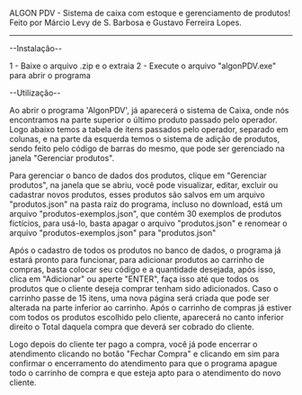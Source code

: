 ALGON PDV - Sistema de caixa com estoque e gerenciamento de produtos!
Feito por Márcio Levy de S. Barbosa e Gustavo Ferreira Lopes.
__________________________________________________________________

--Instalação--

1 - Baixe o arquivo .zip e o extraia
2 - Execute o arquivo "algonPDV.exe" para abrir o programa

--Utilização--

Ao abrir o programa 'AlgonPDV', já aparecerá o sistema de Caixa, onde nós encontramos na parte superior o último produto passado pelo operador. Logo abaixo temos a tabela
de itens passados pelo operador, separado em colunas, e na parte da esquerda temos o sistema de adição de produtos, sendo feito pelo código de barras do mesmo, que pode ser
gerenciado na janela "Gerenciar produtos".

Para gerenciar o banco de dados dos produtos, clique em "Gerenciar produtos", na janela que se abriu, você pode visualizar, editar, excluir ou cadastrar novos produtos,
esses produtos são salvos em um arquivo "produtos.json" na pasta raiz do programa, incluso no download, está um arquivo "produtos-exemplos.json", que contém 30 exemplos
de produtos fictícios, para usá-lo, basta apagar o arquivo "produtos.json" e renomear o arquivo "produtos-exemplos.json" para "produtos.json"

Após o cadastro de todos os produtos no banco de dados, o programa já estará pronto para funcionar, para adicionar produtos ao carrinho de compras, basta colocar seu código
e a quantidade desejada, após isso, clica em "Adicionar" ou aperte "ENTER", faça isso até que todos os produtos que o cliente deseja comprar tenham sido adicionados. Caso o
carrinho passe de 15 itens, uma nova página será criada que pode ser alterada na parte inferior ao carrinho. Após o carrinho de compras já estiver com todos os produtos escolhido 
pelo cliente, aparecerá no canto inferior direito o Total daquela compra que deverá ser cobrado do cliente.

Logo depois do cliente ter pago a compra, você já pode encerrar o atendimento clicando no botão "Fechar Compra" e clicando em sim para confirmar o encerramento do atendimento
para que o programa apague todo o carrinho de compra e que esteja apto para o atendimento do novo cliente.
